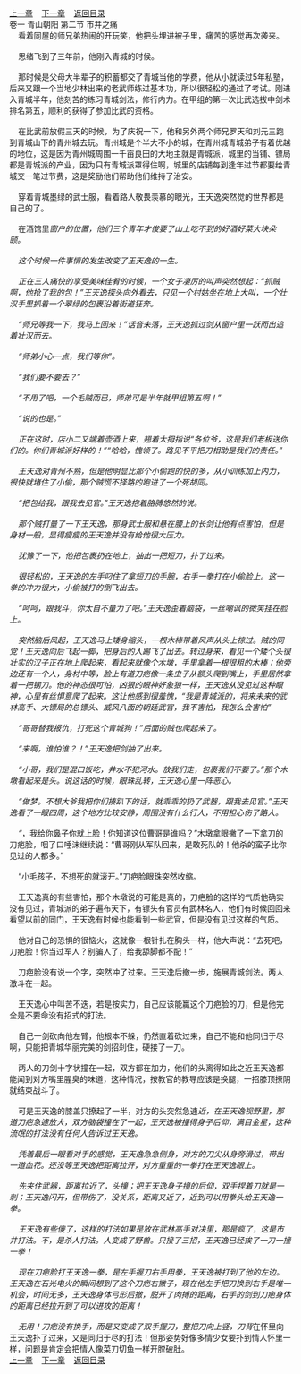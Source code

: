 
[上一章](https://github.com/xiaominghe2014/spider_book/blob/master/book/缺月梧桐/第2章.md)&nbsp;&nbsp;&nbsp;&nbsp;[下一章](https://github.com/xiaominghe2014/spider_book/blob/master/book/缺月梧桐/第4章.md)&nbsp;&nbsp;&nbsp;&nbsp;[返回目录](https://github.com/xiaominghe2014/spider_book/blob/master/book/缺月梧桐/README.md)
<br />卷一 青山朝阳 第二节 市井之痛<br />&nbsp;&nbsp;&nbsp;&nbsp;看着同屋的师兄弟热闹的开玩笑，他把头埋进被子里，痛苦的感觉再次袭来。<br /><br />&nbsp;&nbsp;&nbsp;&nbsp;思绪飞到了三年前，他刚入青城的时候。<br /><br />&nbsp;&nbsp;&nbsp;&nbsp;那时候是父母大半辈子的积蓄都交了青城当他的学费，他从小就读过5年私塾，后来又跟一个当地少林出来的老武师练过基本功，所以很轻松的通过了考试。刚进入青城半年，他刻苦的练习青城剑法，修行内力。在甲组的第一次比武选拔中剑术排名第五，顺利的获得了参加比武的资格。<br /><br />&nbsp;&nbsp;&nbsp;&nbsp;在比武前放假三天的时候，为了庆祝一下，他和另外两个师兄罗天和刘元三跑到青城山下的青州城去玩。青州城是个半大不小的城，在青州城青城弟子有着优越的地位，这是因为青州城周围一千亩良田的大地主就是青城派，城里的当铺、镖局都是青城派的产业，因为只有青城派罩得住啊，城里的店铺每到逢年过节都要给青城交一笔过节费，这是奖励他们帮助他们维持了治安。<br /><br />&nbsp;&nbsp;&nbsp;&nbsp;穿着青城墨绿的武士服，看着路人敬畏羡慕的眼光，王天逸突然觉的世界都是自己的了。<br /><br />&nbsp;&nbsp;&nbsp;&nbsp;在酒馆里*窗户的位置，他们三个青年才俊要了山上吃不到的好酒好菜大块朵颐。<br /><br />&nbsp;&nbsp;&nbsp;&nbsp;这个时候一件事情的发生改变了王天逸的一生。<br /><br />&nbsp;&nbsp;&nbsp;&nbsp;正在三人痛快的享受美味佳肴的时候，一个女子凄厉的叫声突然想起：“抓贼啊，他抢了我的包！”王天逸探头向外看去，只见一个村姑坐在地上大叫，一个壮汉手里抓着一个翠绿的包裹沿着街道狂奔。<br /><br />&nbsp;&nbsp;&nbsp;&nbsp;“师兄等我一下，我马上回来！”话音未落，王天逸抓过剑从窗户里一跃而出追着壮汉而去。<br /><br />&nbsp;&nbsp;&nbsp;&nbsp;“师弟小心一点，我们等你”。<br /><br />&nbsp;&nbsp;&nbsp;&nbsp;“我们要不要去？”<br /><br />&nbsp;&nbsp;&nbsp;&nbsp;“不用了吧，一个毛贼而已，师弟可是半年就甲组第五啊！”<br /><br />&nbsp;&nbsp;&nbsp;&nbsp;“说的也是。”<br /><br />&nbsp;&nbsp;&nbsp;&nbsp;正在这时，店小二又端着壶酒上来，翘着大拇指说“各位爷，这是我们老板送你们的。你们青城派好样的！”“哈哈，愧领了。路见不平把刀相助是我们的责任。”<br /><br />&nbsp;&nbsp;&nbsp;&nbsp;王天逸对青州不熟，但是他明显比那个小偷跑的快的多，从小训练加上内力，很快就堵住了小偷，那个贼慌不择路的跑进了一个死胡同。<br /><br />&nbsp;&nbsp;&nbsp;&nbsp;“把包给我，跟我去见官。”王天逸抱着胳膊悠然的说。<br /><br />&nbsp;&nbsp;&nbsp;&nbsp;那个贼打量了一下王天逸，那身武士服和悬在腰上的长剑让他有点害怕，但是身材一般，显得瘦瘦的王天逸并没有给他很大压力。<br /><br />&nbsp;&nbsp;&nbsp;&nbsp;犹豫了一下，他把包裹扔在地上，抽出一把短刀，扑了过来。<br /><br />&nbsp;&nbsp;&nbsp;&nbsp;很轻松的，王天逸的左手叼住了拿短刀的手腕，右手一拳打在小偷脸上。这一拳的冲力很大，小偷被打的倒飞出去。<br /><br />&nbsp;&nbsp;&nbsp;&nbsp;“呵呵，跟我斗，你太自不量力了吧。”王天逸歪着脑袋，一丝嘲讽的微笑挂在脸上。<br /><br />&nbsp;&nbsp;&nbsp;&nbsp;突然脑后风起，王天逸马上矮身缩头，一根木棒带着风声从头上掠过。贼的同党！王天逸向后飞起一脚，把身后的人踢飞了出去。转过身来，看见一个矮个头很壮实的汉子正在地上爬起来，看起来就像个木墩，手里拿着一根很粗的木棒；他旁边还有一个人，身材中等，脸上有道刀疤像一条虫子从额头爬到嘴上，手里居然拿着一把钢刀。他的神态很可怕，凶狠的眼神好象狼一样，王天逸从没见过这种眼神，心里有丝惧意爬了起来。这让他感到很羞愧，“我是青城派的，将来未来的武林高手、大镖局的总镖头、威风八面的朝廷武官，我不害怕，我怎么会害怕”<br /><br />&nbsp;&nbsp;&nbsp;&nbsp;“哥哥替我报仇，打死这个青城狗！”后面的贼也爬起来了。<br /><br />&nbsp;&nbsp;&nbsp;&nbsp;“来啊，谁怕谁？！”王天逸把剑抽了出来。<br /><br />&nbsp;&nbsp;&nbsp;&nbsp;“小哥，我们是混口饭吃，井水不犯河水。放我们走，包裹我们不要了。”那个木墩看起来是头。说这话的时候，眼珠乱转，王天逸心里一阵恶心。<br /><br />&nbsp;&nbsp;&nbsp;&nbsp;“做梦。不想大爷我把你们揍趴下的话，就乖乖的扔了武器，跟我去见官。”王天逸看了一眼四周，这个地方比较安静，周围没有什么行人，不用担心伤了路人。<br /><br />&nbsp;&nbsp;&nbsp;&nbsp;“*，我给你鼻子你就上脸！你知道这位曹哥是谁吗？”木墩拿眼撇了一下拿刀的刀疤脸，咽了口唾沫继续说：“曹哥刚从军队回来，是敢死队的！他杀的蛮子比你见过的人都多。”<br /><br />&nbsp;&nbsp;&nbsp;&nbsp;“小毛孩子，不想死的就滚开。”刀疤脸眼珠突然收缩。<br /><br />&nbsp;&nbsp;&nbsp;&nbsp;王天逸真的有些害怕，那个木墩说的可能是真的，刀疤脸的这样的气质他确实没有见过，青城派的弟子遍布天下，有镖头有官员有武林名人，他们有时候回回来看望以前的同门，王天逸有时候也能看到一些武官，但是没有见过这样的气质。<br /><br />&nbsp;&nbsp;&nbsp;&nbsp;他对自己的恐惧的很恼火，这就像一根针扎在胸头一样，他大声说：“去死吧，刀疤脸！你当过军人？别骗人了，给我舔脚都不配！”<br /><br />&nbsp;&nbsp;&nbsp;&nbsp;刀疤脸没有说一个字，突然冲了过来。王天逸后撤一步，施展青城剑法。两人激斗在一起。<br /><br />&nbsp;&nbsp;&nbsp;&nbsp;王天逸心中叫苦不迭，若是按实力，自己应该能赢这个刀疤脸的刀，但是他完全是不要命没有招式的打法。<br /><br />&nbsp;&nbsp;&nbsp;&nbsp;自己一剑砍向他左臂，他根本不躲，仍然直着砍过来，自己不能和他同归于尽啊，只能把青城华丽完美的剑招刹住，硬接了一刀。<br /><br />&nbsp;&nbsp;&nbsp;&nbsp;两人的刀剑十字状撞在一起，双方都在加力，他们的头离得如此之近王天逸都能闻到对方嘴里腥臭的味道，这种情况，按教官的教导应该是换腿，一招膝顶撩阴就结束战斗了。<br /><br />&nbsp;&nbsp;&nbsp;&nbsp;可是王天逸的膝盖只撩起了一半，对方的头突然急速*近，在王天逸视野里，那道刀疤急遽放大，双方脑袋撞在了一起，王天逸被撞得身子后仰，满目金星，这种流氓的打法没有任何人告诉过王天逸。<br /><br />&nbsp;&nbsp;&nbsp;&nbsp;凭着最后一眼看对手的感觉，王天逸急急侧身，对方的刀尖从身旁滑过，带出一道血花。还没等王天逸把距离拉开，对方重重的一拳打在王天逸眼上。<br /><br />&nbsp;&nbsp;&nbsp;&nbsp;先夹住武器，距离拉近了，头撞；把王天逸身子撞的后仰，双手捏着刀就是一刺；王天逸闪开，但带伤了，没关系，距离又近了，近到可以用拳头给王天逸一拳。<br /><br />&nbsp;&nbsp;&nbsp;&nbsp;王天逸有些傻了，这样的打法如果是放在武林高手对决里，那是疯了，这是市井打法。不，是杀人打法。人变成了野兽。只接了三招，王天逸已经挨了一刀一撞一拳！<br /><br />&nbsp;&nbsp;&nbsp;&nbsp;现在刀疤脸打王天逸一拳，是左手握刀右手用拳，王天逸被打到了他的左边。王天逸在石光电火的瞬间想到了这个刀疤右撇子，现在他左手把刀换到右手是唯一机会，时间无多，王天逸身体弓形后撤，脱开了肉搏的距离，右手的剑到刀疤身体的距离已经拉开到了可以进攻的距离！<br /><br />&nbsp;&nbsp;&nbsp;&nbsp;无用！刀疤没有换手，而是又变成了双手握刀，整把刀向上竖，刀背*在怀里向王天逸扑了过来，又是同归于尽的打法！但那姿势好像多情少女要扑到情人怀里一样，问题是肯定会把情人像菜刀切鱼一样开膛破肚。 <br />
[上一章](https://github.com/xiaominghe2014/spider_book/blob/master/book/缺月梧桐/第2章.md)&nbsp;&nbsp;&nbsp;&nbsp;[下一章](https://github.com/xiaominghe2014/spider_book/blob/master/book/缺月梧桐/第4章.md)&nbsp;&nbsp;&nbsp;&nbsp;[返回目录](https://github.com/xiaominghe2014/spider_book/blob/master/book/缺月梧桐/README.md)

